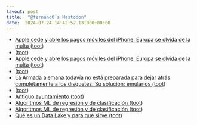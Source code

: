 ```yaml
---
layout: post
title:  "@fernand0's Mastodon"
date:  2024-07-24 14:42:52.131000+00:00
---
```

*  [Apple cede y abre los pagos móviles del iPhone. Europa se olvida de la multa ](https://www.xatakamovil.com/apple/apple-se-libra-multa-europa-iphone-abriran-sus-pagos-moviles-a-otras-apps-aparte-apple-pa) ([toot](https://mastodon.social/@fernand0/112841993232676932))
*  [ ](https://astrodon.social/@juandesant) ([toot](https://mastodon.social/@fernand0/112841690125519131))
*  [Apple cede y abre los pagos móviles del iPhone. Europa se olvida de la multa ](https://www.xatakamovil.com/apple/apple-se-libra-multa-europa-iphone-abriran-sus-pagos-moviles-a-otras-apps-aparte-apple-pa) ([toot](https://mastodon.social/@fernand0/112841597465701839))
*  [ ](https://astrodon.social/@juandesant) ([toot](https://mastodon.social/@fernand0/112841480128495938))
*  [La Armada alemana todavía no está preparada para dejar atrás completamente a los disquetes. Su solución: emularlos ](https://www.xataka.com/otros/armada-alemana-todavia-no-esta-preparada-para-dejar-atras-completamente-a-disquetes-su-solucion-emularlo) ([toot](https://mastodon.social/@fernand0/112841431403065985))
*  [ ](https://astrodon.social/@juandesant) ([toot](https://mastodon.social/@fernand0/112841379052708697))
*  [Antiguo ayuntamiento ](https://www.flickr.com/photos/fernand0/53859484182) ([toot](https://mastodon.social/@fernand0/112841296093617903))
*  [Algoritmos ML de regresión y de clasificación ](https://wwwhatsnew.com/2024/07/03/algoritmos-ml-de-regresion-y-de-clasificacion) ([toot](https://mastodon.social/@fernand0/112841245383132506))
*  [Algoritmos ML de regresión y de clasificación ](https://wwwhatsnew.com/2024/07/03/algoritmos-ml-de-regresion-y-de-clasificacion) ([toot](https://mastodon.social/@fernand0/112841012336199069))
*  [Qué es un Data Lake y para qué sirve ](https://wwwhatsnew.com/2024/07/03/que-es-un-data-lake-y-para-que-sirve) ([toot](https://mastodon.social/@fernand0/112840776136600274))
